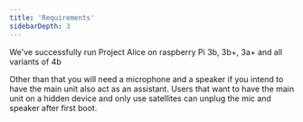 ```yaml
---
title: 'Requirements'
sidebarDepth: 3
---
```


We've successfully run Project Alice on raspberry Pi 3b, 3b+, 3a+ and all variants of 4b

Other than that you will need a microphone and a speaker if you intend to have the main unit also act as an assistant. Users that want to have the main unit on a hidden device and only use satellites can unplug the mic and speaker after first boot.
